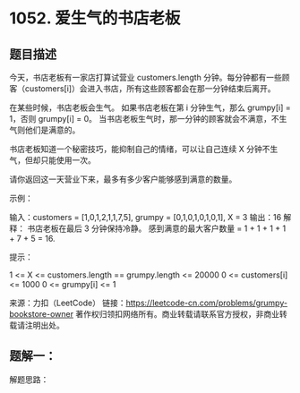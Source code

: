 # 1052. 爱生气的书店老板

## 题目描述

今天，书店老板有一家店打算试营业 customers.length 分钟。每分钟都有一些顾客（customers[i]）会进入书店，所有这些顾客都会在那一分钟结束后离开。

在某些时候，书店老板会生气。 如果书店老板在第 i 分钟生气，那么 grumpy[i] = 1，否则 grumpy[i] = 0。 当书店老板生气时，那一分钟的顾客就会不满意，不生气则他们是满意的。

书店老板知道一个秘密技巧，能抑制自己的情绪，可以让自己连续 X 分钟不生气，但却只能使用一次。

请你返回这一天营业下来，最多有多少客户能够感到满意的数量。
 

示例：

输入：customers = [1,0,1,2,1,1,7,5], grumpy = [0,1,0,1,0,1,0,1], X = 3
输出：16
解释：
书店老板在最后 3 分钟保持冷静。
感到满意的最大客户数量 = 1 + 1 + 1 + 1 + 7 + 5 = 16.
 

提示：

1 <= X <= customers.length == grumpy.length <= 20000
0 <= customers[i] <= 1000
0 <= grumpy[i] <= 1

来源：力扣（LeetCode）
链接：https://leetcode-cn.com/problems/grumpy-bookstore-owner
著作权归领扣网络所有。商业转载请联系官方授权，非商业转载请注明出处。

## 题解一：

解题思路：

```js

```


